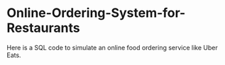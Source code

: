 # Online-Ordering-System-for-Restaurants
Here is a SQL code to simulate an online food ordering service like Uber Eats.
